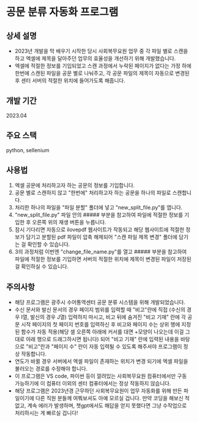 # 공문 분류 자동화 프로그램

## 상세 설명

- 2023년 개발을 막 배우기 시작한 당시 사회복무요원 업무 중 각 파일 별로 스캔을 하고 엑셀에 제목을 달아주던 업무의 효율성을 개선하기 위해 개발했습니다.
- 엑셀에 적절한 정보를 기입되었고 스캔 과정에서 누락된 페이지가 없다는 가정 하에 한번에 스캔된 파일을 공문 별로 나눠주고, 각 공문 파일의 제목이 자동으로 변경된 후 센터 서버의 적절한 위치에 들어가도록 해줍니다.

## 개발 기간

2023.04

## 주요 스택

python, sellenium

## 사용법

1. 엑셀 공문에 처리하고자 하는 공문의 정보를 기입합니다.
2. 공문 별로 스캔하지 않고 "한번에" 처리하고자 하는 공문을 하나의 파일로 스캔합니다.
3. 처리한 하나의 파일을 "파일 분할" 폴더에 넣고 "new_split_file.py"를 엽니다.
4. "new_split_file.py" 파일 안의 ##### 부분을 참고하여 파일에 적절한 정보를 기입한 후 오른쪽 위의 재생 버튼을 누릅니다.
5. 잠시 기다리면 자동으로 ilovepdf 웹사이트가 작동되고 해당 웹사이트에 적절한 정보가 담기고 분할된 pdf 파일이 압축 해제되어 "스캔 파일 제목 변경" 폴더에 담기는 걸 확인할 수 있습니다.
6. 3의 과정처럼 이번엔 "change_file_name.py"를 열고 ##### 부분을 참고하여 파일에 적절한 정보를 기입하면 서버의 적절한 위치에 제목이 변경된 파일이 저장된 걸 확인하실 수 있습니다.

## 주의사항

- 해당 프로그램은 광주시 수어통역센터 공문 분류 시스템을 위해 개발되었습니다.
- 수신 문서와 발신 문서의 경우 페이지 범위를 입력할 때 "비고"란에 직접 (수신의 경우 I열, 발신의 경우 J열) 입력하지 마시고, 비고 뒤에 숨겨진 "비고 기재" 란에 각 공문 시작 페이지의 첫 페이지 번호를 입력하신 후 비고와 페이지 수는 상위 행에 지정된 함수가 자동 적용(해당 셀 오른쪽 아래에 커서를 대면 +모양이 나오는데 이걸 그대로 아래 행으로 드래그하시면 됩니다) 되어 "비고 기재" 란에 입력된 내용을 바탕으로 "비고"란과 "페이지 수" 란이 자동 입력될 수 있도록 해주셔야 프로그램이 정상 작동합니다.
- 연도가 바뀔 경우 서버에서 엑셀 파일이 존재하는 위치가 변경 되기에 엑셀 파일을 불러오는 경로를 수정해야 합니다.
- 이 프로그램은 VS code, 파이썬 등이 깔려있는 사회복무요원 컴퓨터에서만 구동 가능하기에 이 컴퓨터 이외의 센터 컴퓨터에서는 정상 작동하지 않습니다.
- 해당 프로그램은 2023년경 근무하던 사회복무요원이 업무 자동화를 위해 만든 파일이기에 다른 직원 분들께 여쭤보셔도 아예 모르실 겁니다. 만약 코딩을 해보신 적 없고, 계속 에러가 발생하며, 챗gpt에서도 해답을 얻지 못했다면 그냥 수작업으로 처리하시는 게 빠르실 겁니다!
